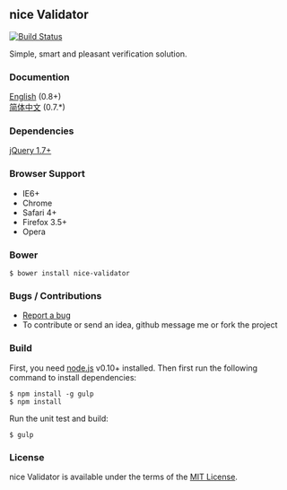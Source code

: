 ## nice Validator
[![Build Status](https://travis-ci.org/niceue/validator.png)](https://travis-ci.org/niceue/validator)

Simple, smart and pleasant verification solution.

### Documention
[English](https://github.com/niceue/validator/wiki/Getting-Started) (0.8+)  
[简体中文](http://niceue.com/validator/) (0.7.*)  

### Dependencies
[jQuery 1.7+](http://jquery.com)

### Browser Support
  * IE6+
  * Chrome
  * Safari 4+
  * Firefox 3.5+
  * Opera

### Bower
```
$ bower install nice-validator
```

### Bugs / Contributions
- [Report a bug](https://github.com/niceue/validator/issues)
- To contribute or send an idea, github message me or fork the project

### Build
First, you need [node.js](http://nodejs.org/) v0.10+ installed.
Then first run the following command to install dependencies:
```
$ npm install -g gulp
$ npm install
```
Run the unit test and build:
```
$ gulp
```

### License
nice Validator is available under the terms of the [MIT License](https://github.com/niceue/validator/blob/master/LICENSE.txt).
